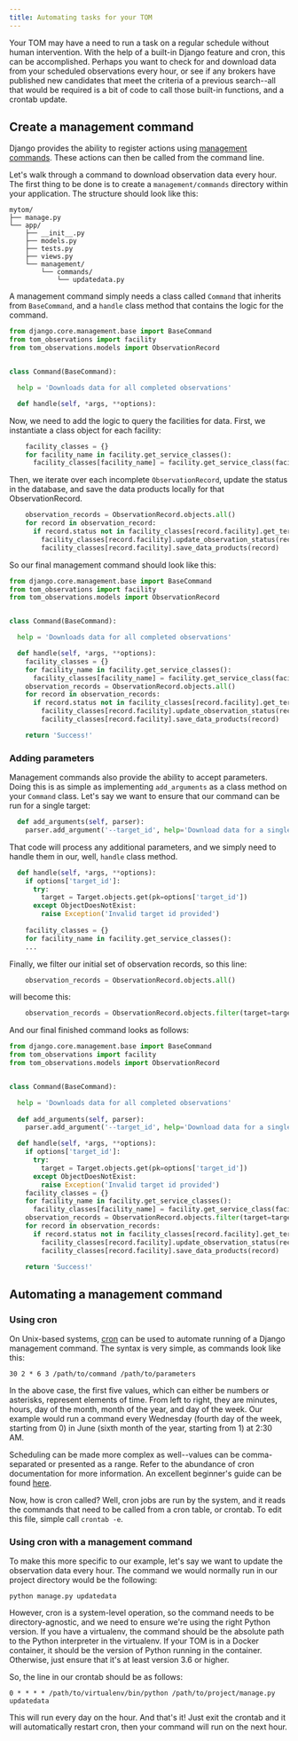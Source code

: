 ```yaml
---
title: Automating tasks for your TOM
---
```


Your TOM may have a need to run a task on a regular schedule without human intervention. With the help of a built-in Django feature and cron, this can be accomplished. Perhaps you want to check for and download data from your scheduled observations every hour, or see if any brokers have published new candidates that meet the criteria of a previous search--all that would be required is a bit of code to call those built-in functions, and a crontab update.

## Create a management command

Django provides the ability to register actions using [management commands](https://docs.djangoproject.com/en/2.2/howto/custom-management-commands/). These actions can then be called from the command line.

Let's walk through a command to download observation data every hour. The first thing to be done is to create a `management/commands` directory within your application. The structure should look like this:

```
mytom/
├── manage.py
└── app/
    ├── __init__.py
    ├── models.py
    ├── tests.py
    ├── views.py
    └── management/
        └── commands/
            └── updatedata.py
```

A management command simply needs a class called `Command` that inherits from `BaseCommand`, and a `handle` class method that contains the logic for the command.

```python
from django.core.management.base import BaseCommand
from tom_observations import facility
from tom_observations.models import ObservationRecord


class Command(BaseCommand):

  help = 'Downloads data for all completed observations'

  def handle(self, *args, **options):
```

Now, we need to add the logic to query the facilities for data. First, we instantiate a class object for each facility:

```python
    facility_classes = {}
    for facility_name in facility.get_service_classes():
      facility_classes[facility_name] = facility.get_service_class(facility_name)()
```

Then, we iterate over each incomplete `ObservationRecord`, update the status in the database, and save the data products locally for that ObservationRecord.

```python
    observation_records = ObservationRecord.objects.all()
    for record in observation_record:
      if record.status not in facility_classes[record.facility].get_terminal_observing_states():
        facility_classes[record.facility].update_observation_status(record.observation_id)
        facility_classes[record.facility].save_data_products(record)
```

So our final management command should look like this:

```python
from django.core.management.base import BaseCommand
from tom_observations import facility
from tom_observations.models import ObservationRecord


class Command(BaseCommand):

  help = 'Downloads data for all completed observations'

  def handle(self, *args, **options):
    facility_classes = {}
    for facility_name in facility.get_service_classes():
      facility_classes[facility_name] = facility.get_service_class(facility_name)()
    observation_records = ObservationRecord.objects.all()
    for record in observation_records:
      if record.status not in facility_classes[record.facility].get_terminal_observing_states():
        facility_classes[record.facility].update_observation_status(record.observation_id)
        facility_classes[record.facility].save_data_products(record)

    return 'Success!'
```

### Adding parameters

Management commands also provide the ability to accept parameters. Doing this is as simple as implementing `add_arguments` as a class method on your `Command` class. Let's say we want to ensure that our command can be run for a single target:

```python
  def add_arguments(self, parser):
    parser.add_argument('--target_id', help='Download data for a single target')
```

That code will process any additional parameters, and we simply need to handle them in our, well, `handle` class method.

```python
  def handle(self, *args, **options):
    if options['target_id']:
      try:
        target = Target.objects.get(pk=options['target_id'])
      except ObjectDoesNotExist:
        raise Exception('Invalid target id provided')
        
    facility_classes = {}
    for facility_name in facility.get_service_classes():
    ...
```

Finally, we filter our initial set of observation records, so this line:

```python
    observation_records = ObservationRecord.objects.all()
```

will become this:

```python
    observation_records = ObservationRecord.objects.filter(target=target)
```

And our final finished command looks as follows:

```python
from django.core.management.base import BaseCommand
from tom_observations import facility
from tom_observations.models import ObservationRecord


class Command(BaseCommand):

  help = 'Downloads data for all completed observations'
  
  def add_arguments(self, parser):
    parser.add_argument('--target_id', help='Download data for a single target')

  def handle(self, *args, **options):
    if options['target_id']:
      try:
        target = Target.objects.get(pk=options['target_id'])
      except ObjectDoesNotExist:
        raise Exception('Invalid target id provided')
    facility_classes = {}
    for facility_name in facility.get_service_classes():
      facility_classes[facility_name] = facility.get_service_class(facility_name)()
    observation_records = ObservationRecord.objects.filter(target=target)
    for record in observation_records:
      if record.status not in facility_classes[record.facility].get_terminal_observing_states():
        facility_classes[record.facility].update_observation_status(record.observation_id)
        facility_classes[record.facility].save_data_products(record)

    return 'Success!'
```

## Automating a management command

### Using cron

On Unix-based systems, [cron](https://linux.die.net/man/8/cron) can be used to automate running of a Django management command. The syntax is very simple, as commands look like this:

`30 2 * 6 3 /path/to/command /path/to/parameters`

In the above case, the first five values, which can either be numbers or asterisks, represent elements of time. From left to right, they are minutes, hours, day of the month, month of the year, and day of the week. Our example would run a command every Wednesday (fourth day of the week, starting from 0) in June (sixth month of the year, starting from 1) at 2:30 AM.

Scheduling can be made more complex as well--values can be comma-separated or presented as a range. Refer to the abundance of cron documentation for more information. An excellent beginner's guide can be found [here](https://www.ostechnix.com/a-beginners-guide-to-cron-jobs/).

Now, how is cron called? Well, cron jobs are run by the system, and it reads the commands that need to be called from a cron table, or crontab. To edit this file, simple call `crontab -e`.

### Using cron with a management command

To make this more specific to our example, let's say we want to update the observation data every hour. The command we would normally run in our project directory would be the following:

`python manage.py updatedata`

However, cron is a system-level operation, so the command needs to be directory-agnostic, and we need to ensure we're using the right Python version. If you have a virtualenv, the command should be the absolute path to the Python interpreter in the virtualenv. If your TOM is in a Docker container, it should be the version of Python running in the container. Otherwise, just ensure that it's at least version 3.6 or higher.

So, the line in our crontab should be as follows:

`0 * * * * /path/to/virtualenv/bin/python /path/to/project/manage.py updatedata`

This will run every day on the hour. And that's it! Just exit the crontab and it will automatically restart cron, then your command will run on the next hour.
